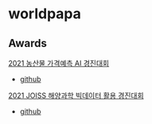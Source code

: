 # worldpapa

## Awards

[2021 농산물 가격예측 AI 경진대회](https://dacon.io/competitions/official/235801/overview/description)

* [github](https://github.com/worldpapa/joiss)


[2021 JOISS 해양과학 빅데이터 활용 경진대회](https://dacon.io/competitions/official/235793/overview/description)

* [github](https://github.com/worldpapa/joiss)
